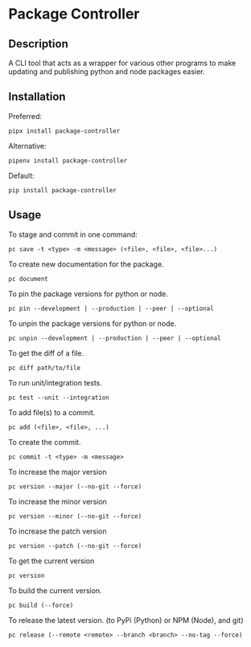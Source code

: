 # Package Controller

## Description

A CLI tool that acts as a wrapper for various other programs to make updating and publishing python and node packages easier.

## Installation

Preferred:
```
pipx install package-controller
```

Alternative:

```
pipenv install package-controller
```

Default:

```
pip install package-controller
```

## Usage

To stage and commit in one command:
```
pc save -t <type> -m <message> (<file>, <file>, <file>...)
```

To create new documentation for the package.
```
pc document
```

To pin the package versions for python or node.
```
pc pin --development | --production | --peer | --optional
```

To unpin the package versions for python or node.
```
pc unpin --development | --production | --peer | --optional
```

To get the diff of a file.
```
pc diff path/to/file
```

To run unit/integration tests.
```
pc test --unit --integration
```

To add file(s) to a commit.
```
pc add (<file>, <file>, ...)
```

To create the commit.
```
pc commit -t <type> -m <message>
```

To increase the major version
```
pc version --major (--no-git --force)
```

To increase the minor version
```
pc version --minor (--no-git --force)
```

To increase the patch version
```
pc version --patch (--no-git --force)
```

To get the current version
```
pc version
```

To build the current version.
```
pc build (--force)
```

To release the latest version. (to PyPi (Python) or NPM (Node), and git)
```
pc release (--remote <remote> --branch <branch> --no-tag --force)
```

